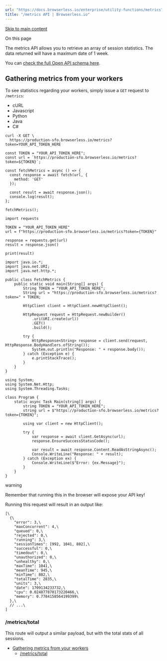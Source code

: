 ```yaml
---
url: "https://docs.browserless.io/enterprise/utility-functions/metrics"
title: "/metrics API | Browserless.io"
---
```


[Skip to main content](https://docs.browserless.io/enterprise/utility-functions/metrics#__docusaurus_skipToContent_fallback)

On this page

The metrics API allows you to retrieve an array of session statistics. The data returned will have a maximum date of 1 week.

You can [check the full Open API schema here](https://docs.browserless.io/open-api#tag/Management-REST-APIs/paths/~1metrics/get).

## Gathering metrics from your workers [​](https://docs.browserless.io/enterprise/utility-functions/metrics\#gathering-metrics-from-your-workers "Direct link to Gathering metrics from your workers")

To see statistics regarding your workers, simply issue a `GET` request to `/metrics`:

- cURL
- Javascript
- Python
- Java
- C#

```codeBlockLines_p187
curl -X GET \
  https://production-sfo.browserless.io/metrics?token=YOUR_API_TOKEN_HERE

```

```codeBlockLines_p187
const TOKEN = "YOUR_API_TOKEN_HERE";
const url = `https://production-sfo.browserless.io/metrics?token=${TOKEN}`;

const fetchMetrics = async () => {
  const response = await fetch(url, {
    method: 'GET'
  });

  const result = await response.json();
  console.log(result);
};

fetchMetrics();

```

```codeBlockLines_p187
import requests

TOKEN = "YOUR_API_TOKEN_HERE"
url = f"https://production-sfo.browserless.io/metrics?token={TOKEN}"

response = requests.get(url)
result = response.json()

print(result)

```

```codeBlockLines_p187
import java.io.*;
import java.net.URI;
import java.net.http.*;

public class FetchMetrics {
    public static void main(String[] args) {
        String TOKEN = "YOUR_API_TOKEN_HERE";
        String url = "https://production-sfo.browserless.io/metrics?token=" + TOKEN;

        HttpClient client = HttpClient.newHttpClient();

        HttpRequest request = HttpRequest.newBuilder()
            .uri(URI.create(url))
            .GET()
            .build();

        try {
            HttpResponse<String> response = client.send(request, HttpResponse.BodyHandlers.ofString());
            System.out.println("Response: " + response.body());
        } catch (Exception e) {
            e.printStackTrace();
        }
    }
}

```

```codeBlockLines_p187
using System;
using System.Net.Http;
using System.Threading.Tasks;

class Program {
    static async Task Main(string[] args) {
        string TOKEN = "YOUR_API_TOKEN_HERE";
        string url = $"https://production-sfo.browserless.io/metrics?token={TOKEN}";

        using var client = new HttpClient();

        try {
            var response = await client.GetAsync(url);
            response.EnsureSuccessStatusCode();

            var result = await response.Content.ReadAsStringAsync();
            Console.WriteLine("Response: " + result);
        } catch (Exception ex) {
            Console.WriteLine($"Error: {ex.Message}");
        }
    }
}

```

warning

Remember that running this in the browser will expose your API key!

Running this request will result in an output like:

```codeBlockLines_p187
[\
  {\
    "error": 3,\
    "maxConcurrent": 4,\
    "queued": 0,\
    "rejected": 0,\
    "running": 3,\
    "sessionTimes": [992, 1041, 802],\
    "successful": 0,\
    "timedout": 0,\
    "unauthorized": 0,\
    "unhealthy": 0,\
    "maxTime": 1041,\
    "meanTime": 945,\
    "minTime": 802,\
    "totalTime": 2835,\
    "units": 3,\
    "date": 1709134233732,\
    "cpu": 0.024877870173220466,\
    "memory": 0.7784158564199399\
  },\
  // ...\
]

```

### /metrics/total [​](https://docs.browserless.io/enterprise/utility-functions/metrics\#metricstotal "Direct link to /metrics/total")

This route will output a similar payload, but with the total stats of all sessions.

- [Gathering metrics from your workers](https://docs.browserless.io/enterprise/utility-functions/metrics#gathering-metrics-from-your-workers)
  - [/metrics/total](https://docs.browserless.io/enterprise/utility-functions/metrics#metricstotal)